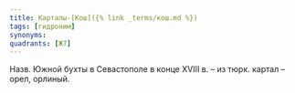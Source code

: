 ```yaml
---
title: Карталы-[Кош]({% link _terms/кош.md %})
tags: [гидроним]
synonyms:
quadrants: [Ж7]
---
```


Назв. Южной бухты в Севастополе в конце ХVIII в. – из тюрк. картал – орел,
орлиный.
